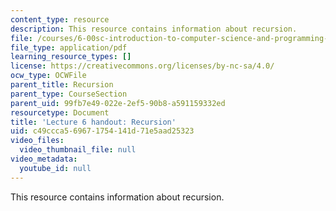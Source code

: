 ```yaml
---
content_type: resource
description: This resource contains information about recursion.
file: /courses/6-00sc-introduction-to-computer-science-and-programming-spring-2011/c49ccca569671754141d71e5aad25323_MIT6_00SCS11_lec06.pdf
file_type: application/pdf
learning_resource_types: []
license: https://creativecommons.org/licenses/by-nc-sa/4.0/
ocw_type: OCWFile
parent_title: Recursion
parent_type: CourseSection
parent_uid: 99fb7e49-022e-2ef5-90b8-a591159332ed
resourcetype: Document
title: 'Lecture 6 handout: Recursion'
uid: c49ccca5-6967-1754-141d-71e5aad25323
video_files:
  video_thumbnail_file: null
video_metadata:
  youtube_id: null
---
```

This resource contains information about recursion.